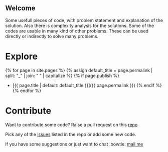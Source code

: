## Welcome

Some usefull pieces of code, with problem statement and explanation of the solution. Also there is complexity analysis for the solutions. Some of the codes are usable in many kind of other problems. These can be used directly or indirectly to solve many problems.

# Explore
{% for page in site.pages %}
{% assign default_title = page.permalink | split: "_" | join: " " | capitalize %}
{% if page.publish %}
 - [{{ page.title | default: default_title }}]({{ page.permalink }})
{% endif %}
{% endfor %}

# Contribute
Want to contribute some code? Raise a pull request on this [repo](https://github.com/ishu9bansal/ideone)

Pick any of the [issues](https://github.com/ishu9bansal/ideone/issues) listed in the repo or add some new code.

If you have some suggestions or just want to chat :bowtie: [mail me](mailto:ishubansal1400@gmail.com)
